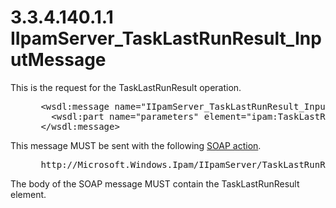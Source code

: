 <html dir="LTR" xmlns:mshelp="http://msdn.microsoft.com/mshelp" xmlns:ddue="http://ddue.schemas.microsoft.com/authoring/2003/5" xmlns:xlink="http://www.w3.org/1999/xlink" xmlns:tool="http://www.microsoft.com/tooltip">
 <body>
 <div id="header">
 <h1 class="heading">3.3.4.140.1.1 IIpamServer_TaskLastRunResult_InputMessage</h1>
 </div>
 <div id="mainSection">
 <div id="mainBody">
 <div id="allHistory" class="saveHistory"></div>
 <div id="sectionSection0" class="section" name="collapseableSection">
 

<p>This is the request for the TaskLastRunResult operation.</p>

<dl>
<dd>
<div><pre> &lt;wsdl:message name=&quot;IIpamServer_TaskLastRunResult_InputMessage&quot;&gt;
   &lt;wsdl:part name=&quot;parameters&quot; element=&quot;ipam:TaskLastRunResult&quot; /&gt;
 &lt;/wsdl:message&gt;
</pre></div>
</dd></dl>

<p>This message MUST be sent with the following <a href="21b4a631-8f28-420f-822f-c5f879d5046e.md#gt_c1358651-96c1-4ce0-8e1f-b0b7a94145e3">SOAP action</a>.</p>

<dl>
<dd>
<div><pre> http://Microsoft.Windows.Ipam/IIpamServer/TaskLastRunResult
</pre></div>
</dd></dl>

<p>The body of the SOAP message MUST contain the
TaskLastRunResult element.</p>


 </div>
 </div>
 </div>
 </body>
</html>